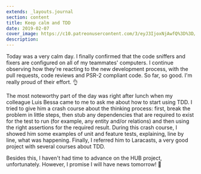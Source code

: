 ```yaml
---
extends: _layouts.journal
section: content
title: Keep calm and TDD
date: 2019-02-07
cover_image: https://c10.patreonusercontent.com/3/eyJ3IjoxNjAwfQ%3D%3D/patreon-media/p/post/24524585/101de3176e934eba8c8285588d841440/1?token-time=1552176000&token-hash=zE6nIeydaulUqZ5tk-s1a_R0xdOkQq_g-2qD8kv-Xww%3D
description: 
---
```


Today was a very calm day. I finally confirmed that the code sniffers and fixers are configured on all of my teammates' computers. I continue observing how they're reacting to the new development process, with the pull requests, code reviews and PSR-2 compliant code. So far, so good. I'm really proud of their effort. 👌

The most noteworthy part of the day was right after lunch when my colleague Luis Bessa came to me to ask me about how to start using TDD. I tried to give him a crash course about the thinking process: first, break the problem in little steps, then stub any dependencies that are required to exist for the test to run (for example, any entity and/or relations) and then using the right assertions for the required result. During this crash course, I showed him some examples of unit and feature tests, explaining, line by line, what was happening. Finally, I referred him to Laracasts, a very good project with several courses about TDD.

Besides this, I haven't had time to advance on the HUB project, unfortunately. However, I promise I will have news tomorrow! 🤞